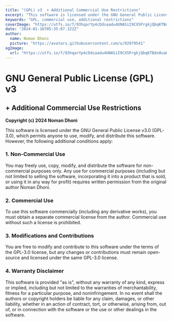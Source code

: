 ```yaml
---
title: "(GPL) v3  + Additional Commercial Use Restrictions"
excerpt: "This software is licensed under the GNU General Public License v3.0 (GPL-3.0), which permits anyone to use, modify, and distribute this software. However, additional conditions apply for commercial use."
keywords: "GPL, commercial use, additional restrictions"
coverImage: "https://utfs.io/f/93hqarYp4cDdsaadu4UNASiI9CX5PrgkjQbqKTBdx0uaHocZ"
date: "2024-01-16T05:35:07.322Z"
author:
  name: Noman Dhoni
  picture: "https://avatars.githubusercontent.com/u/92979541"
ogImage:
  url: "https://utfs.io/f/93hqarYp4cDdsaadu4UNASiI9CX5PrgkjQbqKTBdx0uaHocZ"
---
```


# GNU General Public License (GPL) v3  
## + Additional Commercial Use Restrictions

**Copyright (c) 2024 Noman Dhoni**

This software is licensed under the GNU General Public License v3.0 (GPL-3.0), which permits anyone to use, modify, and distribute this software. However, the following additional conditions apply:

### 1. Non-Commercial Use
You may freely use, copy, modify, and distribute the software for non-commercial purposes only. Any use for commercial purposes (including but not limited to selling the software, incorporating it into a product that is sold, or using it in any way for profit) requires written permission from the original author Noman Dhoni.

### 2. Commercial Use
To use this software commercially (including any derivative works), you must obtain a separate commercial license from the author. Commercial use without such a license is prohibited.

### 3. Modifications and Contributions
You are free to modify and contribute to this software under the terms of the GPL-3.0 license, but any changes or contributions must remain open-source and licensed under the same GPL-3.0 license.

### 4. Warranty Disclaimer
This software is provided "as is", without any warranty of any kind, express or implied, including but not limited to the warranties of merchantability, fitness for a particular purpose, and noninfringement. In no event shall the authors or copyright holders be liable for any claim, damages, or other liability, whether in an action of contract, tort, or otherwise, arising from, out of, or in connection with the software or the use or other dealings in the software.
